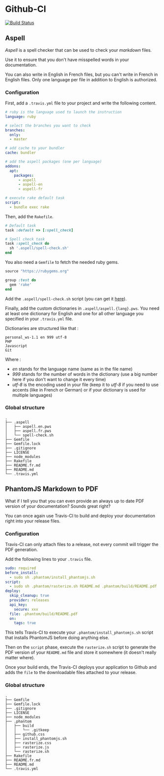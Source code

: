 [//]: # (#Author: Timothée Moulin)
[//]: # (#Date : 2018-01-02)
[//]: # (#Language: en)

# Github-CI

[![Build Status](https://travis-ci.org/timotheemoulin/github-ci.svg?branch=master)](https://travis-ci.org/timotheemoulin/github-ci)

## Aspell

*Aspell* is a spell checker that can be used to check your *markdown* files.

Use it to ensure that you don't have misspelled words in your documentation.

You can also write in English in French files, but you can't write in French in English files. Only one language per file in addition to English is authorized.

### Configuration

First, add a `.travis.yml` file to your project and write the following content.

```yaml
# ruby is the language used to launch the instruction
language: ruby

# select the branches you want to check
branches:
  only:
  - master

# add cache to your bundler
cache: bundler

# add the aspell packages (one per language)
addons:
  apt:
    packages:
      - aspell
      - aspell-en
      - aspell-fr

# execute rake default task
script:
  - bundle exec rake
```

Then, add the `Rakefile`.

```ruby
# Default task
task :default => [:spell_check]

# Spell check task
task :spell_check do
  sh '.aspell/spell-check.sh'
end
```

You also need a `Gemfile` to fetch the needed ruby gems.

```ruby
source "https://rubygems.org"

group :test do
  gem 'rake'
end
```

Add the `.aspell/spell-check.sh` script (you can get it [here](https://github.com/timotheemoulin/github-ci/blob/master/.aspell/spell-check.sh)).

Finally, add the custom dictionaries in `.aspell/aspell.{lang}.pws`. You need at least one dictionary for English and one for all other language you specified in your `.travis.yml` file.

Dictionaries are structured like that :

```
personal_ws-1.1 en 999 utf-8
PHP
Javascript
Git
```

Where : 

* *en* stands for the language name (same as in the file name)
* *999* stands for the number of words in the dictionary (use a big number here if you don't want to change it every time)
* *utf-8* is the encoding used in your file (keep it to *utf-8* if you need to use accents (like in French or German) or if your dictionary is used for multiple languages)

### Global structure

```
.
├── .aspell
│   ├── aspell.en.pws
│   ├── aspell.fr.pws
│   └── spell-check.sh
├── Gemfile
├── Gemfile.lock
├── .gitignore
├── LICENSE
├── node_modules
├── Rakefile
├── README.fr.md
├── README.md
└── .travis.yml
```

## PhantomJS Markdown to PDF

What if I tell you that you can even provide an always up to date PDF version of your documentation? Sounds great right?

You can once again use Travis-CI to build and deploy your documentation right into your release files.

### Configuration

Travis-CI can only attach files to a release, not every commit will trigger the PDF generation.

Add the following lines to your `.travis` file.

```yaml
sudo: required
before_install:
  - sudo sh .phantom/install_phantomjs.sh
script:
  - sudo sh .phantom/rasterize.sh README.md .phantom/build/README.pdf
deploy:
  skip_cleanup: true
  provider: releases
  api_key:
    secure: xxx
  file: .phantom/build/README.pdf
  on:
    tags: true
```

This tells Travis-CI to execute your `.phantom/install_phantomjs.sh` script that installs PhantomJS before doing anything else.

Then on the `script` phase, execute the `rasterize.sh` script to generate the PDF version of your `README.md` file and store it somewhere (it doesn't really matter where).

Once your build ends, the Travis-CI deploys your application to Github and adds the `file` to the downloadable files attached to your release.

### Global structure

```
.
├── Gemfile
├── Gemfile.lock
├── .gitignore
├── LICENSE
├── node_modules
├── .phantom
│   ├── build
│   │   └── .gitkeep
│   ├── github.css
│   ├── install_phantomjs.sh
│   ├── rasterize.css
│   ├── rasterize.js
│   └── rasterize.sh
├── Rakefile
├── README.fr.md
├── README.md
└── .travis.yml
```